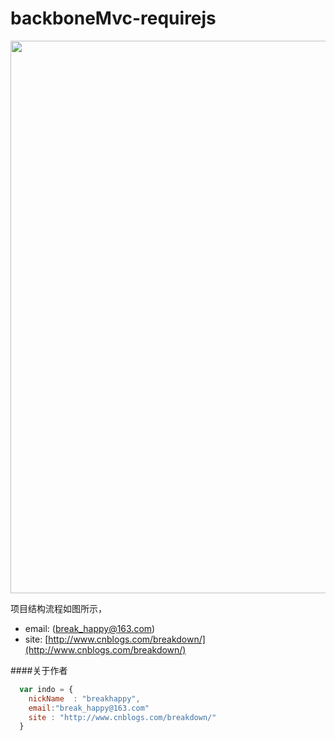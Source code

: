 backboneMvc-requirejs
=====================

<img style="width:884px" src="https://raw.githubusercontent.com/breakfriday/backboneMvc-requirejs/master/liucheng.PNG">

项目结构流程如图所示，



* email: (break_happy@163.com)
* site:  [http://www.cnblogs.com/breakdown/](http://www.cnblogs.com/breakdown/)


####关于作者

```javascript
  var indo = {
    nickName  : "breakhappy",
    email:"break_happy@163.com"
    site : "http://www.cnblogs.com/breakdown/"
  }
```